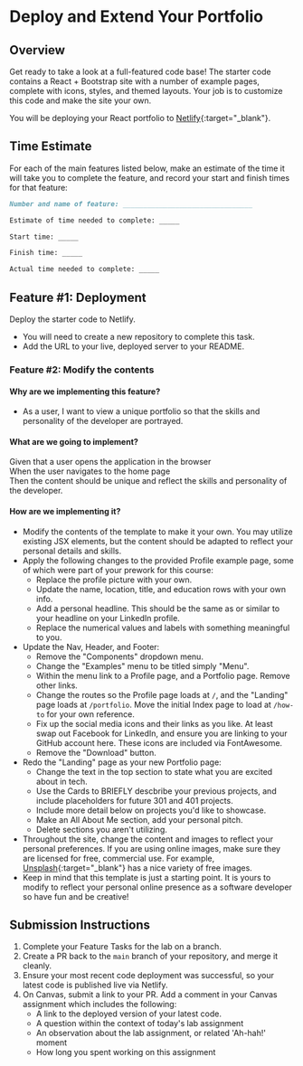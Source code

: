 # Deploy and Extend Your Portfolio

## Overview

Get ready to take a look at a full-featured code base! The starter code contains a React + Bootstrap site with a number of example pages, complete with icons, styles, and themed layouts. Your job is to customize this code and make the site your own.

You will be deploying your React portfolio to [Netlify](https://www.netlify.com/){:target="_blank"}.

## Time Estimate

For each of the main features listed below, make an estimate of the time it will take you to complete the feature, and record your start and finish times for that feature:

```md
Number and name of feature: ________________________________

Estimate of time needed to complete: _____

Start time: _____

Finish time: _____

Actual time needed to complete: _____
```

## Feature #1: Deployment

Deploy the starter code to Netlify.

- You will need to create a new repository to complete this task.
- Add the URL to your live, deployed server to your README.

### Feature #2: Modify the contents

#### Why are we implementing this feature?

- As a user, I want to view a unique portfolio so that the skills and personality of the developer are portrayed.

#### What are we going to implement?

Given that a user opens the application in the browser  
When the user navigates to the home page  
Then the content should be unique and reflect the skills and personality of the developer.

#### How are we implementing it?

- Modify the contents of the template to make it your own. You may utilize existing JSX elements, but the content should be adapted to reflect your personal details and skills.
- Apply the following changes to the provided Profile example page, some of which were part of your prework for this course:
  - Replace the profile picture with your own.
  - Update the name, location, title, and education rows with your own info.
  - Add a personal headline. This should be the same as or similar to your headline on your LinkedIn profile.
  - Replace the numerical values and labels with something meaningful to you.
- Update the Nav, Header, and Footer:
  - Remove the "Components" dropdown menu.
  - Change the "Examples" menu to be titled simply "Menu".
  - Within the menu link to a Profile page, and a Portfolio page. Remove other links.
  - Change the routes so the Profile page loads at `/`, and the "Landing" page loads at `/portfolio`. Move the initial Index page to load at `/how-to` for your own reference.
  - Fix up the social media icons and their links as you like. At least swap out Facebook for LinkedIn, and ensure you are linking to your GitHub account here. These icons are included via FontAwesome.
  - Remove the "Download" button.
- Redo the "Landing" page as your new Portfolio page:
  - Change the text in the top section to state what you are excited about in tech.
  - Use the Cards to BRIEFLY descbribe your previous projects, and include placeholders for future 301 and 401 projects.
  - Include more detail below on projects you'd like to showcase.
  - Make an All About Me section, add your personal pitch.
  - Delete sections you aren't utilizing.
- Throughout the site, change the content and images to reflect your personal preferences. If you are using online images, make sure they are licensed for free, commercial use. For example, [Unsplash](https://unsplash.com/){:target="_blank"} has a nice variety of free images.
- Keep in mind that this template is just a starting point. It is yours to modify to reflect your personal online presence as a software developer so have fun and be creative!

## Submission Instructions

1. Complete your Feature Tasks for the lab on a branch.
1. Create a PR back to the `main` branch of your repository, and merge it cleanly.
1. Ensure your most recent code deployment was successful, so your latest code is published live via Netlify.
1. On Canvas, submit a link to your PR. Add a comment in your Canvas assignment which includes the following:
    - A link to the deployed version of your latest code.
    - A question within the context of today's lab assignment
    - An observation about the lab assignment, or related 'Ah-hah!' moment
    - How long you spent working on this assignment
